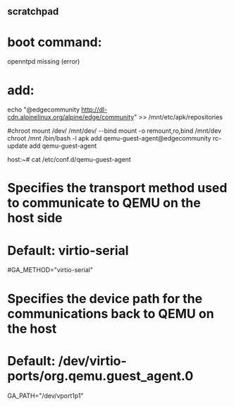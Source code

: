 ## scratchpad

# boot command:
openntpd missing (error)


# add:

echo "@edgecommunity http://dl-cdn.alpinelinux.org/alpine/edge/community" >> /mnt/etc/apk/repositories

#chroot
mount /dev/ /mnt/dev/ --bind
mount -o remount,ro,bind /mnt/dev
chroot /mnt /bin/bash -l
apk add qemu-guest-agent@edgecommunity
rc-update add qemu-guest-agent

host:~# cat /etc/conf.d/qemu-guest-agent
# Specifies the transport method used to communicate to QEMU on the host side
# Default: virtio-serial
#GA_METHOD="virtio-serial"

# Specifies the device path for the communications back to QEMU on the host
# Default: /dev/virtio-ports/org.qemu.guest_agent.0
GA_PATH="/dev/vport1p1"
